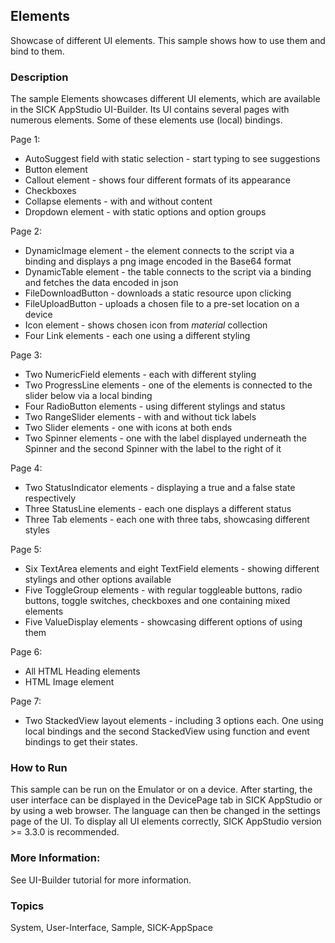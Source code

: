 ## Elements

Showcase of different UI elements. This sample shows how to use them and bind to them.

### Description

The sample Elements showcases different UI elements, which are available in the SICK AppStudio UI-Builder. Its UI contains several pages with numerous elements.
Some of these elements use (local) bindings.

Page 1:
* AutoSuggest field with static selection - start typing to see suggestions
* Button element
* Callout element - shows four different formats of its appearance
* Checkboxes
* Collapse elements - with and without content
* Dropdown element - with static options and option groups

Page 2:
* DynamicImage element - the element connects to the script via a binding and displays a png image encoded in the Base64 format
* DynamicTable element - the table connects to the script via a binding and fetches the data encoded in json 
* FileDownloadButton - downloads a static resource upon clicking
* FileUploadButton - uploads a chosen file to a pre-set location on a device
* Icon element - shows chosen icon from *material* collection
* Four Link elements - each one using a different styling

Page 3:
* Two NumericField elements - each with different styling
* Two ProgressLine elements - one of the elements is connected to the slider below via a local binding
* Four RadioButton elements - using different stylings and status
* Two RangeSlider elements - with and without tick labels
* Two Slider elements - one with icons at both ends
* Two Spinner elements - one with the label displayed underneath the Spinner and the second Spinner with the label to the right of it

Page 4:
* Two StatusIndicator elements - displaying a true and a false state respectively
* Three StatusLine elements - each one displays a different status
* Three Tab elements - each one with three tabs, showcasing different styles

Page 5:
* Six TextArea elements and eight TextField elements - showing different stylings and other options available
* Five ToggleGroup elements - with regular toggleable buttons, radio buttons, toggle switches, checkboxes and one containing mixed elements
* Five ValueDisplay elements - showcasing different options of using them

Page 6:
* All HTML Heading elements
* HTML Image element

Page 7:
* Two StackedView layout elements - including 3 options each. One using local bindings and the second StackedView using function and event bindings to get their states.

### How to Run
This sample can be run on the Emulator or on a device. After starting, the user interface can be displayed in the DevicePage tab in SICK AppStudio or by using a web browser.
The language can then be changed in the settings page of the UI.
To display all UI elements correctly, SICK AppStudio version >= 3.3.0 is recommended.

### More Information:
See UI-Builder tutorial for more information.

### Topics
System, User-Interface, Sample, SICK-AppSpace